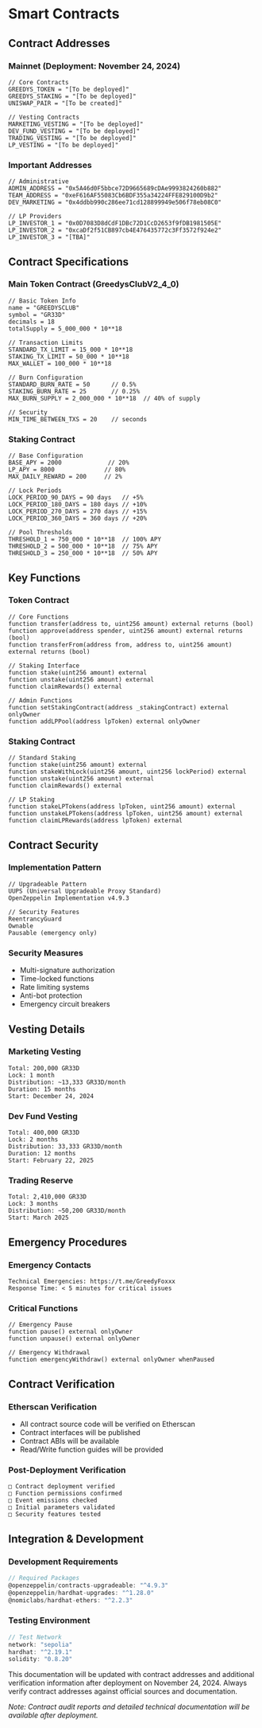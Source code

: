 # Smart Contracts

## Contract Addresses

### Mainnet (Deployment: November 24, 2024)
```solidity
// Core Contracts
GREEDYS_TOKEN = "[To be deployed]"
GREEDYS_STAKING = "[To be deployed]"
UNISWAP_PAIR = "[To be created]"

// Vesting Contracts
MARKETING_VESTING = "[To be deployed]"
DEV_FUND_VESTING = "[To be deployed]"
TRADING_VESTING = "[To be deployed]"
LP_VESTING = "[To be deployed]"
```

### Important Addresses
```solidity
// Administrative
ADMIN_ADDRESS = "0x5A46d0F5bbce72D9665689cDAe9993824260b882"
TEAM_ADDRESS = "0xeF616AF55083Cb6BDF355a34224FFE829100D9b2"
DEV_MARKETING = "0x4ddbb990c286ee71cd128899949e506f78eb08C0"

// LP Providers
LP_INVESTOR_1 = "0x0D7083D8dCdF1DBc72D1CcD2653f9fDB1981505E"
LP_INVESTOR_2 = "0xcaDf2f51CB897cb4E476435772c3Ff3572f924e2"
LP_INVESTOR_3 = "[TBA]"
```

## Contract Specifications

### Main Token Contract (GreedysClubV2_4_0)
```solidity
// Basic Token Info
name = "GREEDYSCLUB"
symbol = "GR33D"
decimals = 18
totalSupply = 5_000_000 * 10**18

// Transaction Limits
STANDARD_TX_LIMIT = 15_000 * 10**18
STAKING_TX_LIMIT = 50_000 * 10**18
MAX_WALLET = 100_000 * 10**18

// Burn Configuration
STANDARD_BURN_RATE = 50      // 0.5%
STAKING_BURN_RATE = 25       // 0.25%
MAX_BURN_SUPPLY = 2_000_000 * 10**18  // 40% of supply

// Security
MIN_TIME_BETWEEN_TXS = 20    // seconds
```

### Staking Contract
```solidity
// Base Configuration
BASE_APY = 2000             // 20%
LP_APY = 8000              // 80%
MAX_DAILY_REWARD = 200     // 2%

// Lock Periods
LOCK_PERIOD_90_DAYS = 90 days   // +5%
LOCK_PERIOD_180_DAYS = 180 days // +10%
LOCK_PERIOD_270_DAYS = 270 days // +15%
LOCK_PERIOD_360_DAYS = 360 days // +20%

// Pool Thresholds
THRESHOLD_1 = 750_000 * 10**18  // 100% APY
THRESHOLD_2 = 500_000 * 10**18  // 75% APY
THRESHOLD_3 = 250_000 * 10**18  // 50% APY
```

## Key Functions

### Token Contract
```solidity
// Core Functions
function transfer(address to, uint256 amount) external returns (bool)
function approve(address spender, uint256 amount) external returns (bool)
function transferFrom(address from, address to, uint256 amount) external returns (bool)

// Staking Interface
function stake(uint256 amount) external
function unstake(uint256 amount) external
function claimRewards() external

// Admin Functions
function setStakingContract(address _stakingContract) external onlyOwner
function addLPPool(address lpToken) external onlyOwner
```

### Staking Contract
```solidity
// Standard Staking
function stake(uint256 amount) external
function stakeWithLock(uint256 amount, uint256 lockPeriod) external
function unstake(uint256 amount) external
function claimRewards() external

// LP Staking
function stakeLPTokens(address lpToken, uint256 amount) external
function unstakeLPTokens(address lpToken, uint256 amount) external
function claimLPRewards(address lpToken) external
```

## Contract Security

### Implementation Pattern
```solidity
// Upgradeable Pattern
UUPS (Universal Upgradeable Proxy Standard)
OpenZeppelin Implementation v4.9.3

// Security Features
ReentrancyGuard
Ownable
Pausable (emergency only)
```

### Security Measures
- Multi-signature authorization
- Time-locked functions
- Rate limiting systems
- Anti-bot protection
- Emergency circuit breakers

## Vesting Details

### Marketing Vesting
```solidity
Total: 200,000 GR33D
Lock: 1 month
Distribution: ~13,333 GR33D/month
Duration: 15 months
Start: December 24, 2024
```

### Dev Fund Vesting
```solidity
Total: 400,000 GR33D
Lock: 2 months
Distribution: 33,333 GR33D/month
Duration: 12 months
Start: February 22, 2025
```

### Trading Reserve
```solidity
Total: 2,410,000 GR33D
Lock: 3 months
Distribution: ~50,200 GR33D/month
Start: March 2025
```

## Emergency Procedures

### Emergency Contacts
```
Technical Emergencies: https://t.me/GreedyFoxxx
Response Time: < 5 minutes for critical issues
```

### Critical Functions
```solidity
// Emergency Pause
function pause() external onlyOwner
function unpause() external onlyOwner

// Emergency Withdrawal
function emergencyWithdraw() external onlyOwner whenPaused
```

## Contract Verification

### Etherscan Verification
- All contract source code will be verified on Etherscan
- Contract interfaces will be published
- Contract ABIs will be available
- Read/Write function guides will be provided

### Post-Deployment Verification
```
□ Contract deployment verified
□ Function permissions confirmed
□ Event emissions checked
□ Initial parameters validated
□ Security features tested
```

## Integration & Development

### Development Requirements
```javascript
// Required Packages
@openzeppelin/contracts-upgradeable: "^4.9.3"
@openzeppelin/hardhat-upgrades: "^1.28.0"
@nomiclabs/hardhat-ethers: "^2.2.3"
```

### Testing Environment
```javascript
// Test Network
network: "sepolia"
hardhat: "^2.19.1"
solidity: "0.8.20"
```

This documentation will be updated with contract addresses and additional verification information after deployment on November 24, 2024. Always verify contract addresses against official sources and documentation.

*Note: Contract audit reports and detailed technical documentation will be available after deployment.*
